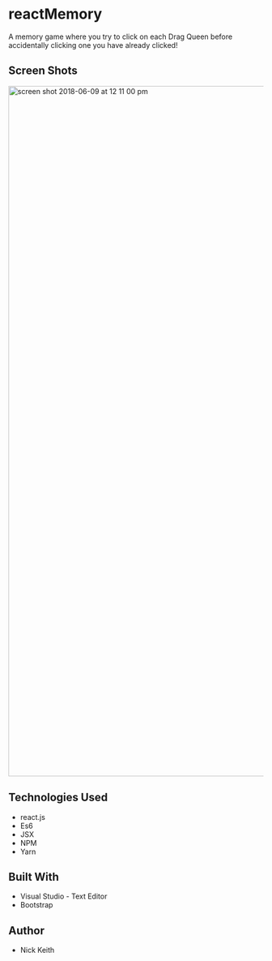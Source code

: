 # reactMemory
A memory game where you try to click on each Drag Queen before accidentally clicking one you have already clicked!

## Screen Shots
<img width="1362" alt="screen shot 2018-06-09 at 12 11 00 pm" src="https://user-images.githubusercontent.com/33463643/41194281-aa1ebb38-6bde-11e8-9262-f428f6dd2315.png">

## Technologies Used
 - react.js
 - Es6
 - JSX
 - NPM
 - Yarn
 
 ## Built With
 - Visual Studio - Text Editor
 - Bootstrap
 
 ## Author
 - Nick Keith
